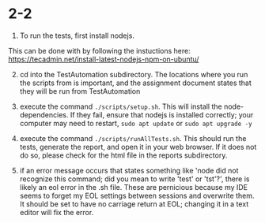 # 2-2

1. To run the tests, first install nodejs.

This can be done with by following the instuctions here:
<https://tecadmin.net/install-latest-nodejs-npm-on-ubuntu/>

2. cd into the TestAutomation subdirectory. The locations where you run the scripts from is important, and the assignment document states that they will be run from TestAutomation

3. execute the command ``./scripts/setup.sh``. This will install the node-dependencies. If they fail, ensure that nodejs is installed correctly; your computer may need to restart, ``sudo apt update`` or ``sudo apt upgrade -y``

4. execute the command ``./scripts/runAllTests.sh``. This should run the tests, generate the report, and open it in your web browser. If it does not do so, please check for the html file in the reports subdirectory.

5. if an error message occurs that states something like 'node did not recognize this command; did you mean to write 'test' or 'tst'?', there is likely an eol error in the .sh file. These are pernicious because my IDE seems to forget my EOL settings between sessions and overwrite them. It should be set to have no carriage return at EOL; changing it in a text editor will fix the error.